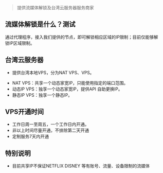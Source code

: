 > 提供流媒体解锁及台湾云服务器服务商家

## 流媒体解锁是什么？测试
通过代理程序，接入我们提供的节点，即可解锁相应区域的IP限制；目前仅能够解锁IP区域限制。

## 台湾云服务器
- 提供台湾本地VPS，分为NAT VPS、VPS。
* NAT VPS：共享一个动态家宽IP，只能使用指定的端口范围。
* 动态IP VPS：独享一个动态家宽IP，提供API 自助更换IP。
* 静态IP VPS：独享一个静态IP。

## VPS开通时间
- 工作日周一至周五，一个工作日内开通。
- 非以上时间尽量开通，不排除第二天开通
- 定制服务7天内开通

## 特别说明
- 目前共享IP不保证NETFLIX DISNEY 等有账号、流量、设备限制的流媒体
